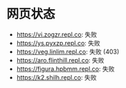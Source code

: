 # 网页状态
- https://vi.zogzr.repl.co: 失败
- https://ys.pyxzp.repl.co: 失败
- https://veg.linlim.repl.co: 失败 (403)
- https://aro.flinthill.repl.co: 失败
- https://figura.hpbmm.repl.co: 失败
- https://k2.shilh.repl.co: 失败
